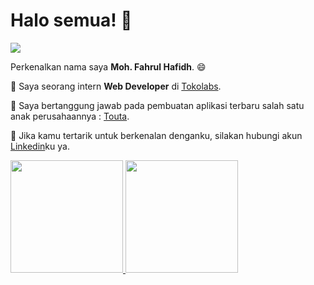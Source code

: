 # Halo semua! 👋
![](https://visitor-badge.glitch.me/badge?page_id=H4rfu1.H4rfu1)

Perkenalkan nama saya **Moh. Fahrul Hafidh**. 😄

🔭 Saya seorang intern **Web Developer** di [Tokolabs](https://www.tokolabs.com/).

👯 Saya bertanggung jawab pada pembuatan aplikasi terbaru salah satu anak perusahaannya : [Touta](https://touta.co.id).

🤔 Jika kamu tertarik untuk berkenalan denganku, silakan hubungi akun [Linkedin](https://www.linkedin.com/in/moh-fahrul-hafidh-2192751b2/)ku ya.

<p align="left">
<a href="https://github.com/h4rfu1">
  <img height="180em" src="https://github-readme-stats-eight-theta.vercel.app/api?username=h4rfu1&show_icons=true&theme=algolia&include_all_commits=true&count_private=true"/>
  <img height="180em" src="https://github-readme-stats-eight-theta.vercel.app/api/top-langs/?username=h4rfu1&layout=compact&langs_count=8&theme=algolia"/>
</a>
</p>
